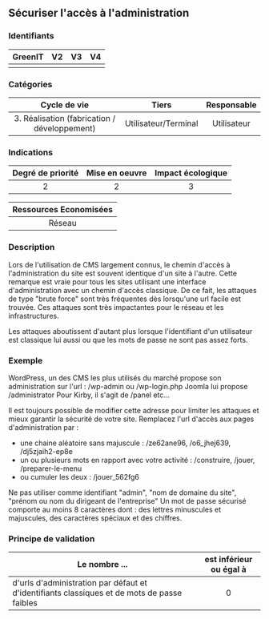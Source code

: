 ## Sécuriser l'accès à l'administration

### Identifiants

| GreenIT |  V2  |  V3  |  V4  |
|:-------:|:----:|:----:|:----:|
|      |   |   |      |

### Catégories

| Cycle de vie |  Tiers  |  Responsable  |
|:---------:|:----:|:----:|
| 3. Réalisation (fabrication / développement) | Utilisateur/Terminal | Utilisateur |

### Indications

| Degré de priorité |      Mise en oeuvre       |  Impact écologique    |
|:-------------------:|:-------------------------:|:---------------------:|
| 2 | 2 | 3 |

|Ressources Economisées                                      |
|:----------------------------------------------------------:|
|  Réseau   |

### Description

Lors de l'utilisation de CMS largement connus, le chemin d'accès à l'administration du site est souvent identique d'un site à l'autre.
Cette remarque est vraie pour tous les sites utilisant une interface d'administration avec un chemin d'accès classique.
De ce fait, les attaques de type "brute force" sont très fréquentes dès lorsqu'une url facile est trouvée.
Ces attaques sont très impactantes pour le réseau et les infrastructures.

Les attaques aboutissent d'autant plus lorsque l'identifiant d'un utilisateur est classique lui aussi ou que les mots de passe ne sont pas assez forts.


### Exemple
WordPress, un des CMS les plus utilisés du marché propose son administration sur l'url : /wp-admin ou /wp-login.php
Joomla lui propose /administrator
Pour Kirby, il s'agit de /panel
etc...

Il est toujours possible de modifier cette adresse pour limiter les attaques et mieux garantir la sécurité de votre site.
Remplacez l'url d'accès aux pages d'administration par :
- une chaine aléatoire sans majuscule  : /ze62ane96,  /o6_jhej639, /dj5zjaih2-ep8e
- un ou plusieurs mots en rapport avec votre activité : /construire,  /jouer, /preparer-le-menu
- ou cumuler les deux : /jouer_562fg6

Ne pas utiliser comme identifiant "admin", "nom de domaine du site", "prénom ou nom du dirigeant de l'entreprise"
Un mot de passe sécurisé comporte au moins 8 caractères dont : des lettres minuscules et majuscules, des caractères spéciaux et des chiffres.


### Principe de validation

| Le nombre ... | est inférieur ou égal à |
| ------------- | :---------------------: |
| d'urls d'administration par défaut et d'identifiants classiques et de mots de passe faibles  | 0 |
